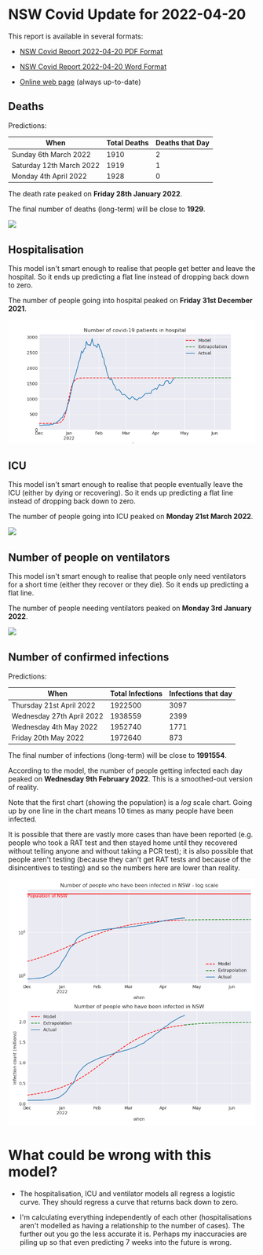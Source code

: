# NSW Covid Update for 2022-04-20

This report is available in several formats:

- [NSW Covid Report 2022-04-20 PDF Format](https://github.com/solresol/yet-another-pandemic-prediction/raw/main/output/2022-04-20/nsw-covid-report-2022-04-20.pdf)

- [NSW Covid Report 2022-04-20 Word Format](https://github.com/solresol/yet-another-pandemic-prediction/raw/main/output/2022-04-20/nsw-covid-report-2022-04-20.docx)

- [Online web page](https://github.com/solresol/yet-another-pandemic-prediction/tree/main/output/README.md) (always up-to-date)

## Deaths

Predictions:

| When | Total Deaths | Deaths that Day |
| ---- | ------------ | --------------- |
| Sunday 6th March 2022 | 1910 | 2 |
| Saturday 12th March 2022 | 1919 | 1 |
| Monday 4th April 2022 | 1928 | 0 |

The death rate peaked on **Friday 28th January 2022**.

The final number of deaths (long-term) will
be close to **1929**.

![](2022-04-20/deaths.png)



## Hospitalisation

This model isn't smart enough to realise that people get better and leave the hospital.
So it ends up predicting a flat line instead of dropping back down to zero.

The number of people going into hospital peaked on **Friday 31st December 2021**.

![](2022-04-20/hospitalisation.png)

## ICU

This model isn't smart enough to realise that people eventually leave the ICU
(either by dying or recovering).
So it ends up predicting a flat line instead of dropping back down to zero.

The number of people going into ICU peaked on **Monday 21st March 2022**.

![](2022-04-20/icu.png)

## Number of people on ventilators

This model isn't smart enough to realise that people only need ventilators for
a short time (either they recover or they die). So it ends up predicting a flat line.

The number of people needing ventilators peaked on **Monday 3rd January 2022**.

![](2022-04-20/ventilators.png)

## Number of confirmed infections

Predictions:

| When | Total Infections | Infections that day |
| ---- | ------------ | --------------- |
| Thursday 21st April 2022 | 1922500 | 3097 |
| Wednesday 27th April 2022 | 1938559 | 2399 |
| Wednesday 4th May 2022 | 1952740 | 1771 |
| Friday 20th May 2022 | 1972640 | 873 |

The final number of infections (long-term) will
be close to **1991554**.


According to the model, the number of people getting infected each day peaked on **Wednesday 9th February 2022**. This is a smoothed-out version of reality.

Note that the first chart (showing the population) is a *log* scale chart. Going up by one line in the chart means 10 times as many people have been infected. 

It is possible that there are vastly more cases than have been
reported (e.g. people who took a RAT test and then stayed home until
they recovered without telling anyone and without taking a PCR test);
it is also possible that people aren't testing (because they can't get
RAT tests and because of the disincentives to testing) and so the
numbers here are lower than reality.


![](2022-04-20/infection.png)



# What could be wrong with this model?

- The hospitalisation, ICU and ventilator models all regress a logistic curve. They
should regress a curve that returns back down to zero.

- I'm calculating everything independently of each other (hospitalisations aren't modelled as having a relationship to the number of cases). The further out you go the less accurate it is. Perhaps my inaccuracies are piling up so that even predicting 7 weeks into the future is wrong.

